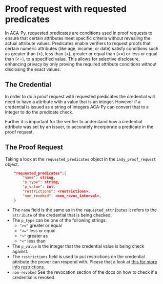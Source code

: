 # Proof request with requested predicates

In ACA-Py, requested predicates are conditions used in proof requests to ensure that certain attributes meet specific criteria without revealing the actual attribute values.
Predicates enable verifiers to request proofs that certain numeric attributes (like age, income, or date) satisfy conditions such as greater than (>), less than (<), greater or equal than (>=) or less or equal than (<=), to a specified value. 
This allows for selective disclosure, enhancing privacy by only proving the required attribute conditions without disclosing the exact values.

## The Credential

In order to do a proof request with requested predicates the credential will need to have a attribute with a value that is an integer. However if a credential is issued as a string of integers ACA-Py can convert that to a integer to do the predicate check.

Further it is important for the verifier to understand how a credential attribute was set by an issuer, to accurately incorporate a predicate in the proof request.

## The Proof Request

Taking a look at the `requested_predicates` object in the `indy_proof_request` object.
 

```json
    "requested_predicates":{
        "name": string,
        "p_type": string,
        "p_value": int,
        "restrictions": <restrictions>,
        "non_revoked": <non_revoc_interval>,
    }
 ```
- The `name` field is the same as in the `requested_attributes` it refers to the `attribute` of the credential that is being checked.
- The `p_type` can be one of the following strings:
    - `">="` greater or equal
    - `"<="` less or equal
    - `">"` greater as
    - `"<"` less than
- The `p_value` is the integer that the credential value is being check against.
- The `restrictions` field is used to put restrictions on the credential attribute the prover can respond with. Please that a look at [this for more info restrictions.](https://hyperledger.github.io/anoncreds-spec/#restrictions) 
- `non-revoked` See the revocation section of the docs on how to check if a credential is revoked.

